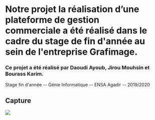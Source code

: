 # Notre projet la réalisation d’une plateforme de gestion commerciale a été réalisé dans le cadre du stage de fin d'année au sein de l'entreprise Grafimage.
### Ce projet a été réalisé par Daoudi Ayoub, Jirou Mouhsin et Bourass Karim.
Stage fin d'année -- Génie Informatique -- ENSA Agadir -- 2019/2020


## Capture

[![](http://img.youtube.com/vi/hRhAPoX13ZQ/0.jpg)](https://youtu.be/hRhAPoX13ZQ "plateforme de gestion commerciale")

